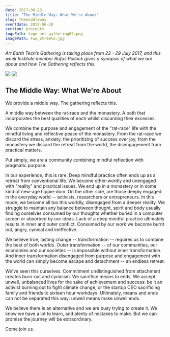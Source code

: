 ```yaml
---
date: 2017-06-28
title: "The Middle Way: What We're About"
slug: themiddleway
eventdate: 2017-06-28
section: projects
logoPath: logo-aet-gathering02.png
imagePath: Two_Streets.jpg
---
```


*Art Earth Tech’s Gathering is taking place from 22 - 29 July 2017, and this week Institute member Rufus Pollock gives a synopsis of what we are about and how The Gathering reflects this.*



<img src="/images/Man_Walking.jpg">

<img src="/images/Two_Streets.jpg">


## The Middle Way: What We're About

We provide a middle way. The gathering reflects this.

A middle way between the rat-race and the monastery. A path that incorporates the best qualities of each whilst discarding their excesses.

We combine the purpose and engagement of the "rat-race" life with the mindful living and reflective peace of the monastery. From the rat-race we discard the stress, anxiety, the prioritizing of success over joy, from the monastery we discard the retreat from the world, the disengagement from practical matters.

Put simply, we are a community combining mindful reflection with pragmatic purpose.

In our experience, this is rare. Deep mindful practice often ends up as a retreat from conventional life. We become other-wordly and unengaged with "reality" and practical issues. We end up in a monastery or in some kind of new-age hippie-dom. On the other side, are those deeply engaged in the everyday world -- activists, researchers or entrepreneurs. In this mode, we become all too this worldly, disengaged from a deeper reality. We struggle to maintain any balance between thought, spirit and body usually finding ourselves consumed by our thoughts whether buried in a computer screen or absorbed by our ideas. Lack of a deep mindful practice ultimately results in inner and outer conflict. Consumed by our work we become burnt out, angry, cynical and ineffective.

We believe true, lasting change -- transformation -- requires us to combine the best of both worlds. Outer transformation -- of our communities, our economies and our societies -- is impossible without inner transformation. And inner transformation disengaged from purpose and engagement with the world can simply become escape and detachment -- an endless retreat.

We've seen this ourselves. Commitment undistinguished from attachment creates burn-out and cynicism. We sacrifice means to ends. We accept unwell, unbalanced lives for the sake of achievement and success: be it an activist burning out to fight climate change, or the startup CEO sacrificing family and friends to sixteen hour workdays. Ultimately, means and ends can not be separated this way: unwell means make unwell ends.

We believe there is an alternative and we are busy trying to create it. We know we have a lot to learn, and plenty of mistakes to make. But we can promise the journey will be extraordinary.

Come join us.

